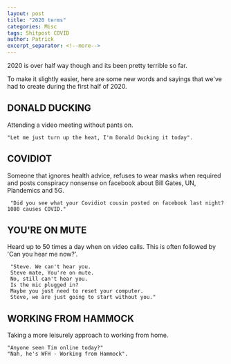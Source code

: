 ```yaml
---
layout: post
title: "2020 terms"
categories: Misc
tags: Shitpost COVID
author: Patrick
excerpt_separator: <!--more-->
---
```


2020 is over half way though and its been pretty terrible so far. 

To make it slightly easier, here are some new words and sayings that we've had to create during the first half of 2020. 
<!--more-->

## DONALD DUCKING

Attending a video meeting without pants on. 

 ```code
 "Let me just turn up the heat, I'm Donald Ducking it today".
  ```

## COVIDIOT 

Someone that ignores health advice, refuses to wear masks when required and posts conspiracy nonsense on facebook about Bill Gates, UN, Plandemics and 5G.

```code
 "Did you see what your Covidiot cousin posted on facebook last night? 1080 causes COVID."
  ```

## YOU'RE ON MUTE

Heard up to 50 times a day when on video calls. This is often followed by 'Can you hear me now?'.

```code
 "Steve. We can't hear you. 
 Steve mate, You're on mute. 
 No, still can't hear you. 
 Is the mic plugged in? 
 Maybe you just need to reset your computer. 
 Steve, we are just going to start without you."
  ```


## WORKING FROM HAMMOCK

Taking a more leisurely approach to working from home.

```code
"Anyone seen Tim online today?" 
"Nah, he's WFH - Working from Hammock".
  ```
